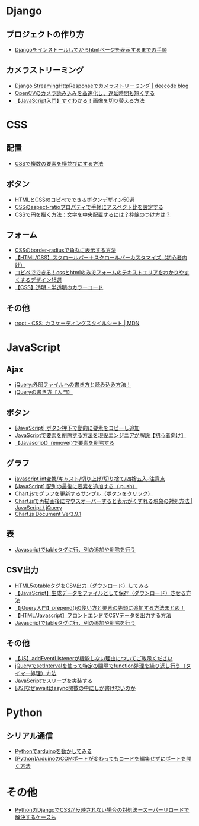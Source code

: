 # Django
## プロジェクトの作り方
- [Djangoをインストールしてからhtmlページを表示するまでの手順](https://qiita.com/kkkei257/items/40fa58849125e389f466)

## カメラストリーミング
- [Django StreamingHttpResponseでカメラストリーミング | deecode blog](https://deecode.net/?p=382)
- [OpenCVのカメラ読み込みを高速化し、遅延時間も短くする](https://qiita.com/iwatake2222/items/b8c442a9ec0406883950)
- [【JavaScript入門】すぐわかる！画像を切り替える方法](https://www.sejuku.net/blog/63834)

# CSS
## 配置
- [CSSで複数の要素を横並びにする方法](https://neatdesignjournal.com/css-display/)

## ボタン
- [HTMLとCSSのコピペでできるボタンデザイン50選](https://dubdesign.net/download/html-css/button-design/)
- [CSSのaspect-ratioプロパティで手軽にアスペクト比を設定する](https://blanche-toile.com/web/css-aspect-ratio)
- [CSSで円を描く方法：文字を中央配置するには？枠線のつけ方は？](https://saruwakakun.com/html-css/basic/circle)

## フォーム
- [CSSのborder-radiusで角丸に表示する方法](https://allabout.co.jp/gm/gc/24004/)
- [【HTML/CSS】スクロールバー＋スクロールバーカスタマイズ（初心者向け）](https://digitor.jp/textbook/html-scrollbar/)
- [コピペでできる！cssとhtmlのみでフォームのテキストエリアをわかりやすくするデザイン15選](https://copypet.jp/692/)
- [【CSS】透明・半透明のカラーコード](https://csshtml.work/color-transparent/)

## その他
- [:root - CSS: カスケーディングスタイルシート | MDN](https://developer.mozilla.org/ja/docs/Web/CSS/:root)

# JavaScript
## Ajax
- [jQuery:外部ファイルへの書き方と読み込み方法！](https://mk-design.xyz/blog/20210114/)
- [jQueryの書き方【入門】](https://yasumemo.com/jquery-getting-started/)

## ボタン
- [[JavaScript] ボタン押下で動的に要素をコピーし追加](https://tech-fill.net/javascript_add_element_dynamically/)
- [JavaScriptで要素を削除する方法を現役エンジニアが解説【初心者向け】](https://techacademy.jp/magazine/26738)
- [【Javascript】remove()で要素を削除する](https://qiita.com/cookiesand1023/items/3cd57fd51f85ff920990)

## グラフ
- [javascript int変換/キャスト/切り上げ/切り捨て/四捨五入-注意点](https://qiita.com/ooyamatakehisa/items/b368cad0776a5af1cf88)
- [[JavaScript] 配列の最後に要素を追加する（.push）](https://javascript.programmer-reference.com/js-push/)
- [Chart.jsでグラフを更新するサンプル（ボタンをクリック）](https://qiita.com/saka212/items/5714fa68deb44a185ec3)
- [Chart.jsで再描画後にマウスオーバーすると表示がくずれる現象の対処方法 | JavaScript / jQuery](https://aresei-note.com/10318)
- [Chart.js Document Ver3.9.1](https://www.chartjs.org/docs/latest/)

## 表
- [Javascriptでtableタグに行、列の追加や削除を行う](http://scrap.php.xdomain.jp/javascript_table_control/)

## CSV出力
- [HTML5のtableタグをCSV出力（ダウンロード）してみる](https://qiita.com/skmk/items/e29bd8046820f1c9cfb0)
- [【JavaScript】生成データをファイルとして保存（ダウンロード）させる方法](https://webfrontend.ninja/js-download-blob/)
- [【jQuery入門】prepend()の使い方と要素の先頭に追加する方法まとめ！](https://www.sejuku.net/blog/46746)
- [【HTML/Javascript】フロントエンドでCSVデータを出力する方法](https://ryuzan03.hatenablog.com/entry/2020/06/01/115500)
- [Javascriptでtableタグに行、列の追加や削除を行う](http://scrap.php.xdomain.jp/javascript_table_control/)

## その他
- [【JS】addEventListenerが機能しない理由についてご教示ください](https://teratail.com/questions/24714)
- [jQueryでsetIntervalを使って特定の間隔でfunction処理を繰り返し行う（タイマー処理）方法](https://black-flag.net/jquery/20110715-3339.html)
- [JavaScriptでスリープを実装する](https://www.techiedelight.com/ja/sleep-in-javascript/)
- [[JS]なぜawaitはasync関数の中にしか書けないのか](https://qiita.com/jun1s/items/ecf6965398e00b246249)

# Python
## シリアル通信
- [Pythonでarduinoを動かしてみる](https://fabeee.co.jp/column/employee-blog/mura_02/)
- [[Python]ArduinoのCOMポートが変わってもコードを編集せずにポートを開く方法](https://qiita.com/ronpte1/items/cc16fa70e078f8146a8c)

# その他
- [PythonのDjangoでCSSが反映されない場合の対処法ースーパーリロードで解決するケースも](https://auto-worker.com/blog/?p=2648)